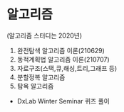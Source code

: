 # 알고리즘
(알고리즘 스터디는 2020년)
1. 완전탐색 알고리즘 이론(210629)
2. 동적계획법 알고리즘 이론(210707)
3. 자료구조(스택,큐,해싱,트리,그래프 등)
4. 분할정복 알고리즘
5. 탐욕 알고리즘

- DxLab Winter Seminar 퀴즈 풀이
